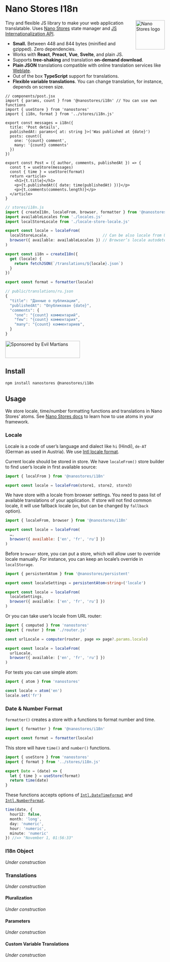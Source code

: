 # Nano Stores I18n

<img align="right" width="92" height="92" title="Nano Stores logo"
     src="https://nanostores.github.io/nanostores/logo.svg">

Tiny and flexible JS library to make your web application translatable.
Uses [Nano Stores] state manager and [JS Internationalization API].

* **Small.** Between 448 and 844 bytes (minified and gzipped).
  Zero dependencies.
* Works with **React**, **Preact**, **Vue**, **Svelte**, and plain JS.
* Supports **tree-shaking** and translation **on-demand download**.
* **Plain JSON** translations compatible with
  online translation services like [Weblate].
* Out of the box **TypeScript** support for translations.
* **Flexible variable translations**. You can change translation,
  for instance, depends on screen size.

```tsx
// components/post.jsx
import { params, count } from '@nanostores/i18n' // You can use own functions
import { useStore } from 'nanostores'
import { i18n, format } from '../stores/i18n.js'

export const messages = i18n({
  title: 'Post details',
  publishedAt: params<{ at: string }>('Was published at {date}')
  posts: count({
    one: '{count} comment',
    many: '{count} comments'
  })
})

export const Post = ({ author, comments, publishedAt }) => {
  const t = useStore(messages)
  const { time } = useStore(format)
  return <article>
    <h1>{t.title}</h1>
    <p>{t.publishedAt({ date: time(publishedAt) })}</p>
    <p>{t.comments(comments.length)}</p>
  </article>
}
```

```ts
// stores/i18n.js
import { createI18n, localeFrom, browser, formatter } from '@nanostores/i18n'
import availableLocales from './locales.js'
import localStoreLocale from './locale-store-locale.js'

export const locale = localeFrom(
  localStoreLocale,                        // Can be also locale from URL
  browser({ available: availableLocales }) // Browser’s locale autodetect
)

export const i18n = createI18n({
  get (locale) {
    return fetchJSON(`/translations/${locale}.json`)
  }
})

export const format = formatter(locale)
```

```js
// public/translations/ru.json
{
  "title": "Данные о публикации",
  "publishedAt": "Опубликован {date}",
  "comments": {
    "one": "{count} комментарий",
    "few": "{count} комментария",
    "many": "{count} комментариев",
  }
}
```

[JS Internationalization API]: https://hacks.mozilla.org/2014/12/introducing-the-javascript-internationalization-api/
[Nano Stores]: https://github.com/nanostores/nanostores
[Weblate]: https://weblate.org/ru/

<a href="https://evilmartians.com/?utm_source=nanostores-i18n">
  <img src="https://evilmartians.com/badges/sponsored-by-evil-martians.svg"
       alt="Sponsored by Evil Martians" width="236" height="54">
</a>


## Install

```sh
npm install nanostores @nanostores/i18n
```


## Usage

We store locale, time/number formatting functions and translations
in Nano Stores’ atoms. See [Nano Stores docs] to learn how to use atoms
in your framework.

[Nano Stores docs]: https://github.com/nanostores/nanostores#guide


### Locale

Locale is a code of user’s language and dialect like `hi` (Hindi), `de-AT`
(German as used in Austria). We use [Intl locale format].

Current locale should be stored in store. We have `localeFrom()` store
builder to find user’s locale in first available source:

```js
import { localFrom } from '@nanostores/i18n'

export const locale = localeFrom(store1, store2, store3)
```

We have store with a locale from browser settings. You need to pass list
of available translations of your application. If store will not find common
locale, it will use fallback locale (`en`, but can be changed
by `fallback` option).

```js
import { localeFrom, browser } from '@nanostores/i18n'

export const locale = localeFrom(
  …,
  browser({ available: ['en', 'fr', 'ru'] })
)
```

Before `browser` store, you can put a store, which will allow user to override
locale manually. For instance, you can keep an locale’s override
in `localStorage`.

```ts
import { persistentAtom } from '@nanostores/persistent'

export const localeSettings = persistentAtom<string>('locale')

export const locale = localeFrom(
  localeSettings,
  browser({ available: ['en', 'fr', 'ru'] })
)
```

Or you can take user’s locale from URL router:

```ts
import { computed } from 'nanostores'
import { router } from './router.js'

const urlLocale = computer(router, page => page?.params.locale)

export const locale = localeFrom(
  urlLocale,
  browser({ available: ['en', 'fr', 'ru'] })
)
```

For tests you can use simple atom:

```ts
import { atom } from 'nanostores'

const locale = atom('en')
locale.set('fr')
```

[Intl locale format]: https://developer.mozilla.org/en-US/docs/Web/JavaScript/Reference/Global_Objects/Intl#locale_identification_and_negotiation


### Date & Number Format

`formatter()` creates a store with a functions to format number and time.

```ts
import { formatter } from '@nanostores/i18n'

export const format = formatter(locale)
```

This store will have `time()` and `number()` functions.

```js
import { useStore } from 'nanostores'
import { format } from '../stores/i18n.js'

export Date = (date) => {
  let { time } = useStore(format)
  return time(date)
}
```

These functions accepts options
of [`Intl.DateTimeFormat`] and [`Intl.NumberFormat`].

```ts
time(date, {
  hour12: false,
  month: 'long',
  day: 'numeric',
  hour: 'numeric',
  minute: 'numeric'
}) //=> "November 1, 01:56:33"
```

[`Intl.DateTimeFormat`]: https://developer.mozilla.org/ru/docs/Web/JavaScript/Reference/Global_Objects/Intl/DateTimeFormat
[`Intl.NumberFormat`]: https://developer.mozilla.org/en-US/docs/Web/JavaScript/Reference/Global_Objects/Intl/NumberFormat


### I18n Object

*Under construction*

### Translations

*Under construction*

#### Pluralization

*Under construction*

#### Parameters

*Under construction*

#### Custom Variable Translations

*Under construction*

